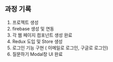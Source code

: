 ## 과정 기록

1. 프로젝트 생성
2. firebase 생성 및 연동
3. 각 웹 페이지 컴포넌트 생성 완료
5. Redux 도입 및 Store 생성
6. 로그인 기능 구현 ( 이메일로 로그인, 구글로 로그인)
7. 질문하기 Modal창 UI 완료
